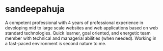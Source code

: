 # sandeepahuja
A competent professional with 4 years of professional experience in developing mid to large scale websites and web applications based on web standard technologies. Quick learner, goal oriented, and energetic team member with technical and managerial abilities (when needed). Working in a fast-paced environment is second nature to me.
